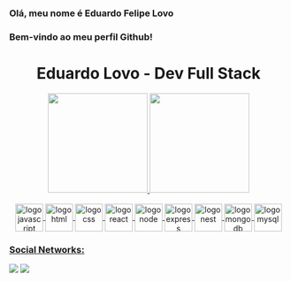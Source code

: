 ### Olá, meu nome é Eduardo Felipe Lovo

### Bem-vindo ao meu perfil Github!

  <h1 align="center"><b>Eduardo Lovo - Dev Full Stack</b></h1>

  <div align="center">
    <a href="https://github.com/EduardoLovo">
    <img height="180em" src="https://github-readme-stats.vercel.app/api?username=eduardolovo&show_icons=true&theme=merko&include_all_commits=true&count_private=true"/>
    <img height="180em" src="https://github-readme-stats.vercel.app/api/top-langs/?username=eduardolovo&layout=compact&langs_count=7&theme=merko"/>
  </div></br>
 
  
  <div align="center">
    <img align="center" src="https://www.seekpng.com/png/full/80-803501_javascript-logo-logo-de-java-script-png.png" alt="logo javascript" style="width:50px;"/>
    <img align="center" src="http://ltidecivil.tecnico.ulisboa.pt/wp-content/uploads/2019/09/HTML5_Badge_512.png" alt="logo html" style="width:50px;"/>
    <img align="center" src="https://upload.wikimedia.org/wikipedia/commons/thumb/6/62/CSS3_logo.svg/240px-CSS3_logo.svg.png" alt="logo css" style="width:50px;"/>
    <img align="center" src="https://nextsoftware.io/files/images/logos/main/reactjs-logo.png" alt="logo react" style="width:50px;" />
    <img align="center" src="https://walde.co/wp-content/uploads/2016/09/nodejs_logo.png" alt="logo node" style="width:50px;" /> 
    <img align="center" src="https://assets.website-files.com/61ca3f775a79ec5f87fcf937/6202fcdee5ee8636a145a41b_1234.png" alt="logo express" style="width:50px;" />   
    <img align="center" src="https://seeklogo.com/images/N/nestjs-logo-09342F76C0-seeklogo.com.png" alt="logo nest" style="width:50px;" />
    <img align="center" src="https://infinapps.com/wp-content/uploads/2018/10/mongodb-logo.png" alt="logo mongodb" style="width:50px;" />
    <img align="center" src="https://upload.wikimedia.org/wikipedia/commons/thumb/b/b2/Database-mysql.svg/1200px-Database-mysql.svg.png" alt="logo mysql" style="width:50px;" />
  </div>
  

  ### Social Networks:

<div>
  <a href="https://www.instagram.com/eduardo.llovo/?hl=pt-br" target="_blank"><img src="https://img.shields.io/badge/-Instagram-%23E4405F?style=for-the-badge&logo=instagram&logoColor=white" target="_blank"></a>
  <a href="https://www.linkedin.com/in/eduardo-felipe-lovo-475019214/" target="_blank"><img src="https://img.shields.io/badge/-LinkedIn-%230077B5?style=for-the-badge&logo=linkedin&logoColor=white" target="_blank"></a>   
</div>
